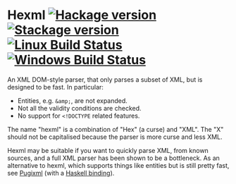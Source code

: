 # Hexml [![Hackage version](https://img.shields.io/hackage/v/hexml.svg?label=Hackage)](https://hackage.haskell.org/package/hexml) [![Stackage version](https://www.stackage.org/package/hexml/badge/lts?label=Stackage)](https://www.stackage.org/package/hexml) [![Linux Build Status](https://img.shields.io/travis/ndmitchell/hexml.svg?label=Linux%20build)](https://travis-ci.org/ndmitchell/hexml) [![Windows Build Status](https://img.shields.io/appveyor/ci/ndmitchell/hexml.svg?label=Windows%20build)](https://ci.appveyor.com/project/ndmitchell/hexml)

An XML DOM-style parser, that only parses a subset of XML, but is designed to be fast. In particular:

* Entities, e.g. `&amp;`, are not expanded.
* Not all the validity conditions are checked.
* No support for `<!DOCTYPE` related features.

The name "hexml" is a combination of "Hex" (a curse) and "XML". The "X" should not be capitalised because the parser is more curse and less XML.

Hexml may be suitable if you want to quickly parse XML, from known sources, and a full XML parser has been shown to be a bottleneck. As an alternative to hexml, which supports things like entities but is still pretty fast, see [Pugixml](http://pugixml.org/) (with a [Haskell binding](https://hackage.haskell.org/package/pugixml)).
